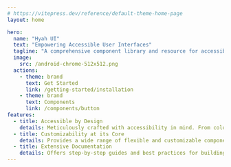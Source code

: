 ```yaml
---
# https://vitepress.dev/reference/default-theme-home-page
layout: home

hero:
  name: "Hyah UI"
  text: "Empowering Accessible User Interfaces"
  tagline: "A comprehensive component library and resource for accessible UI development"
  image:
    src: /android-chrome-512x512.png
  actions:
    - theme: brand
      text: Get Started
      link: /getting-started/installation
    - theme: brand
      text: Components
      link: /components/button
features:
  - title: Accessible by Design
    details: Meticulously crafted with accessibility in mind. From color contrast ratios to keyboard navigation, we've implemented best practices to ensure that your interfaces are usable by everyone.
  - title: Customizability at its Core
    details: Provides a wide range of flexible and customizable components. Tailor the look and feel of your user interfaces to match your brand identity while maintaining accessibility standards.
  - title: Extensive Documentation
    details: Offers step-by-step guides and best practices for building accessible components. You'll gain a deeper understanding of how to create inclusive experiences for all users.
---
```

